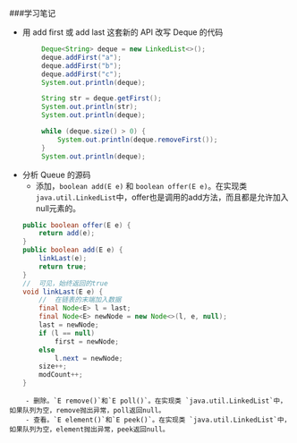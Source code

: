 ###学习笔记
- 用 add first 或 add last 这套新的 API 改写 Deque 的代码
```java
        Deque<String> deque = new LinkedList<>();
        deque.addFirst("a");
        deque.addFirst("b");
        deque.addFirst("c");
        System.out.println(deque);

        String str = deque.getFirst();
        System.out.println(str);
        System.out.println(deque);

        while (deque.size() > 0) {
            System.out.println(deque.removeFirst());
        }
        System.out.println(deque);
```
- 分析 Queue 的源码
    - 添加，`boolean add(E e)` 和 `boolean offer(E e)`。在实现类 `java.util.LinkedList`中，offer也是调用的add方法，而且都是允许加入null元素的。
    ```java
    public boolean offer(E e) {
        return add(e);
    }
    public boolean add(E e) {
        linkLast(e);
        return true;
    }
    //  可见，始终返回的true
    void linkLast(E e) {
        //  在链表的末端加入数据
        final Node<E> l = last;
        final Node<E> newNode = new Node<>(l, e, null);
        last = newNode;
        if (l == null)
            first = newNode;
        else
            l.next = newNode;
        size++;
        modCount++;
    }
```
    - 删除。`E remove()`和`E poll()`。在实现类 `java.util.LinkedList`中，如果队列为空，remove抛出异常，poll返回null。
    - 查看。`E element()`和`E peek()`。在实现类 `java.util.LinkedList`中，如果队列为空，element抛出异常，peek返回null。
